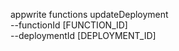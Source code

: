 appwrite functions updateDeployment \
        --functionId [FUNCTION_ID] \
        --deploymentId [DEPLOYMENT_ID]
